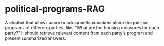 # political-programs-RAG
A chatbot that allows users to ask specific questions about the political programs of different parties, like, “What are the housing measures for each party?” It should retrieve relevant content from each party’s program and present summarized answers.
